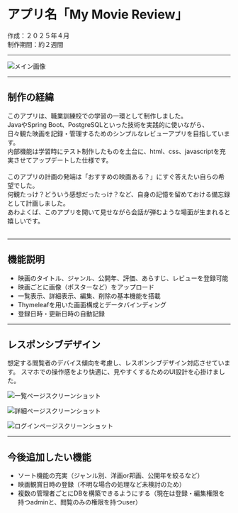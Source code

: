# アプリ名「My Movie Review」
作成：２０２５年４月<br>
制作期間：約２週間

<hr>

![メイン画像](https://github.com/Mayco-moon/movie_review_app/blob/661ea7cc093a0b3ac0cfcfb3fe5364c17ad48342/image/main.jpg)
 
<hr>

## 制作の経緯

このアプリは、職業訓練校での学習の一環として制作しました。<br> 
JavaやSpring Boot、PostgreSQLといった技術を実践的に使いながら、<br>
日々観た映画を記録・管理するためのシンプルなレビューアプリを目指しています。<br> 
内部機能は学習時にテスト制作したものを土台に、html、css、javascriptを充実させてアップデートした仕様です。<br> 
<br>
このアプリの計画の発端は「おすすめの映画ある？」にすぐ答えたい自らの希望でした。<br>
何観たっけ？どういう感想だったっけ？など、自身の記憶を留めておける備忘録として計画しました。<br>
あわよくば、このアプリを開いて見せながら会話が弾むような場面が生まれると嬉しいです。<br>
<br>
<hr>

## 機能説明

- 映画のタイトル、ジャンル、公開年、評価、あらすじ、レビューを登録可能
- 映画ごとに画像（ポスターなど）をアップロード
- 一覧表示、詳細表示、編集、削除の基本機能を搭載
- Thymeleafを用いた画面構成とデータバインディング
- 登録日時・更新日時の自動記録

<hr>

## レスポンシブデザイン

想定する閲覧者のデバイス傾向を考慮し、レスポンシブデザイン対応させています。
スマホでの操作感をより快適に、見やすくするためのUI設計を心掛けました。

![一覧ページスクリーンショット](https://github.com/Mayco-moon/movie_review_app/blob/661ea7cc093a0b3ac0cfcfb3fe5364c17ad48342/image/readme_list.jpg)


![詳細ページスクリーンショット](https://github.com/Mayco-moon/movie_review_app/blob/9e4cec63a82b6eb2ac2b67eb4fb3cedc35bbc3d6/image/readme_detail.jpg)


![ログインページスクリーンショット](https://github.com/Mayco-moon/movie_review_app/blob/661ea7cc093a0b3ac0cfcfb3fe5364c17ad48342/image/readme_login.jpg)

<hr>

## 今後追加したい機能

- ソート機能の充実（ジャンル別、洋画or邦画、公開年を絞るなど）
- 映画観賞日時の登録（不明な場合の処理など未検討のため）
- 複数の管理者ごとにDBを構築できるようにする（現在は登録・編集権限を持つadminと、閲覧のみの権限を持つuser）
